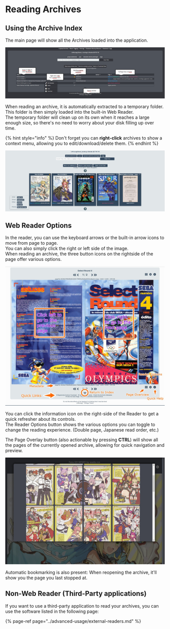 # Reading Archives

## Using the Archive Index

The main page will show all the Archives loaded into the application.

![Annotated screenshot of the index page of a regular LRR install](../.gitbook/assets/index.png)

When reading an archive, it is automatically extracted to a temporary folder.  
This folder is then simply loaded into the built-in Web Reader.  
The temporary folder will clean up on its own when it reaches a large enough size, so there's no need to worry about your disk filling up over time.

{% hint style="info" %}
Don't forget you can **right-click** archives to show a context menu, allowing you to edit/download/delete them.
{% endhint %}

![Archive Index in Thumbnail mode](../.gitbook/assets/archive_thumb.jpg)

## Web Reader Options

In the reader, you can use the keyboard arrows or the built-in arrow icons to move from page to page.  
You can also simply click the right or left side of the image.  
When reading an archive, the three button icons on the rightside of the page offer various options.

![Annotated Reader View](../.gitbook/assets/reader.jpg)

You can click the information icon on the right-side of the Reader to get a quick refresher about its controls.  
The Reader Options button shows the various options you can toggle to change the reading experience. \(Double page, Japanese read order, etc.\)

The Page Overlay button \(also actionable by pressing **CTRL**\) will show all the pages of the currently opened archive, allowing for quick navigation and preview.

![Reader with overlay](https://raw.githubusercontent.com/Difegue/LANraragi/dev/tools/_screenshots/reader_overlay.jpg)

Automatic bookmarking is also present: When reopening the archive, it'll show you the page you last stopped at.

## Non-Web Reader \(Third-Party applications\)

If you want to use a third-party application to read your archives, you can use the software listed in the following page:  

{% page-ref page="../advanced-usage/external-readers.md" %}  
